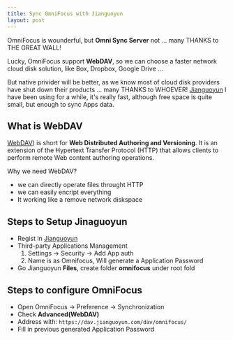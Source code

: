 ```yaml
---
title: Sync OmniFocus with Jianguoyun
layout: post
---
```


OmniFocus is wounderful, but **Omni Sync Server** not ... many THANKS to THE GREAT WALL!

Lucky, OmniFocus support **WebDAV**, so we can choose a faster network cloud disk solution, like Box, Dropbox, Google Drive ...

But native privider will be better, as we know most of cloud disk providers have shut down their products ... many THANKS to WHOEVER! [Jianguoyun](https://www.jianguoyun.com/) I have been using for a while, it's really fast, although free space is quite small, but enough to sync Apps data.

## What is WebDAV

[WebDAV](https://en.wikipedia.org/wiki/WebDAV)) is short for **Web Distributed Authoring and Versioning**. It is an extension of the Hypertext Transfer Protocol (HTTP) that allows clients to perform remote Web content authoring operations.

Why we need WebDAV? 

* we can directly operate files throught HTTP
* we can easily encript everything
* It working like a remove network diskspace

## Steps to Setup Jinaguoyun

* Regist in [Jianguoyun](https://www.jianguoyun.com/d/signup)
* Third-party Applications Management
	1. Settings -> Security -> Add App auth
	2. Name is as Omnifocus, Will generate a Application Password
* Go Jianguoyun **Files**, create folder **omnifocus** under root fold


## Steps to configure OmniFocus

* Open OmniFocus -> Preference -> Synchronization
* Check **Advanced(WebDAV)**
* Address with: ```https://dav.jianguoyun.com/dav/omnifocus/```
* Fill in previous generated Application Password


